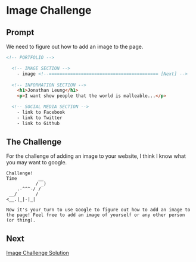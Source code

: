 # Image Challenge

## Prompt

We need to figure out how to add an image to the page.

```html
<!-- PORTFOLIO -->

  <!-- IMAGE SECTION -->
    - image <!--========================================= [Next] -->
  
  <!-- INFORMATION SECTION -->
    <h1>Jonathan Leung</h1> 
    <p>I want show people that the world is malleable...</p>

  <!-- SOCIAL MEDIA SECTION -->
    - link to Facebook
    - link to Twitter
    - link to Github
```

## The Challenge

For the challenge of adding an image to your website, I think I know what you may want to google.

```
Challenge!  
Time        __
           / _)   
    .-^^^-/ /
 __/       /
<__.|_|-|_|

Now it's your turn to use Google to figure out how to add an image to the page! Feel free to add an image of yourself or any other person (or thing).
```


## Next

[Image Challenge Solution](image_challenge_solution.md)